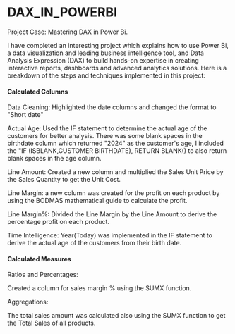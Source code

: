 # DAX_IN_POWERBI

Project Case: Mastering DAX in Power Bi.

I have completed an interesting project which explains how to use Power Bi, a data visualization and leading business intelligence tool, and Data Analysis Expression (DAX) to build hands-on expertise in creating interactive reports, dashboards and advanced analytics solutions.
Here is a breakdown of the steps and techniques implemented in this project:

#### Calculated Columns

Data Cleaning:
Highlighted the date columns and changed the format to "Short date"

Actual Age:
Used the IF statement to determine the actual age of the customers for better analysis.
There was some blank spaces in the birthdate column which returned "2024" as the customer's age, I included the "IF (ISBLANK,CUSTOMER BIRTHDATE), RETURN BLANK() to also return blank spaces in the age column.

Line Amount:
Created a new column and multiplied the Sales Unit Price by the Sales Quantity to get the Unit Cost.

Line Margin:
a new column was created for the profit on each product by using the BODMAS mathematical guide to calculate the profit.

Line Margin%:
Divided the Line Margin by the Line Amount to derive the percentage profit on each product.

Time Intelligence:
Year(Today) was implemented in the IF statement to derive the actual age of the customers from their birth date.

#### Calculated Measures

Ratios and Percentages:

Created a column for sales margin % using the SUMX function.

Aggregations:

The total sales amount was calculated also using the SUMX function to get the Total Sales of all products.